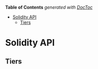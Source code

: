 <!-- START doctoc generated TOC please keep comment here to allow auto update -->
<!-- DON'T EDIT THIS SECTION, INSTEAD RE-RUN doctoc TO UPDATE -->
**Table of Contents**  *generated with [DocToc](https://github.com/thlorenz/doctoc)*

- [Solidity API](#solidity-api)
  - [Tiers](#tiers)

<!-- END doctoc generated TOC please keep comment here to allow auto update -->

# Solidity API

## Tiers

